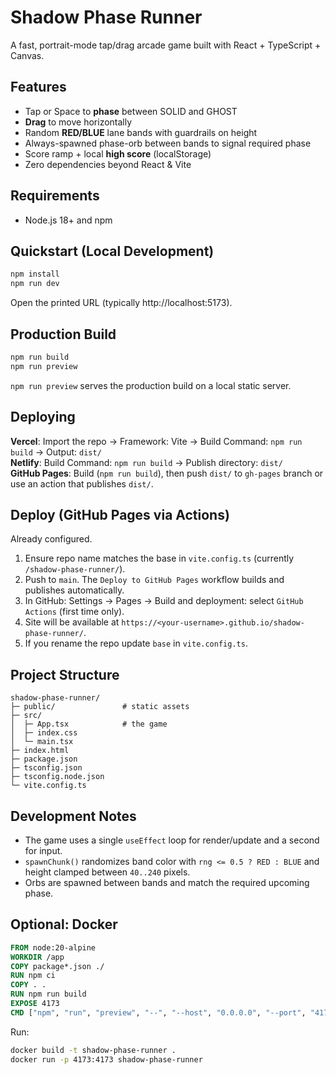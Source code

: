 # Shadow Phase Runner

A fast, portrait-mode tap/drag arcade game built with React + TypeScript + Canvas.

## Features
- Tap or Space to **phase** between SOLID and GHOST
- **Drag** to move horizontally
- Random **RED/BLUE** lane bands with guardrails on height
- Always-spawned phase-orb between bands to signal required phase
- Score ramp + local **high score** (localStorage)
- Zero dependencies beyond React & Vite

## Requirements
- Node.js 18+ and npm

## Quickstart (Local Development)
```bash
npm install
npm run dev
```
Open the printed URL (typically http://localhost:5173).

## Production Build
```bash
npm run build
npm run preview
```
`npm run preview` serves the production build on a local static server.

## Deploying
**Vercel**: Import the repo → Framework: Vite → Build Command: `npm run build` → Output: `dist/`  
**Netlify**: Build Command: `npm run build` → Publish directory: `dist/`  
**GitHub Pages**: Build (`npm run build`), then push `dist/` to `gh-pages` branch or use an action that publishes `dist/`.

## Deploy (GitHub Pages via Actions)
Already configured.
1. Ensure repo name matches the base in `vite.config.ts` (currently `/shadow-phase-runner/`).
2. Push to `main`. The `Deploy to GitHub Pages` workflow builds and publishes automatically.
3. In GitHub: Settings → Pages → Build and deployment: select `GitHub Actions` (first time only).
4. Site will be available at `https://<your-username>.github.io/shadow-phase-runner/`.
5. If you rename the repo update `base` in `vite.config.ts`.

## Project Structure
```
shadow-phase-runner/
├─ public/               # static assets
├─ src/
│  ├─ App.tsx            # the game
│  ├─ index.css
│  └─ main.tsx
├─ index.html
├─ package.json
├─ tsconfig.json
├─ tsconfig.node.json
└─ vite.config.ts
```

## Development Notes
- The game uses a single `useEffect` loop for render/update and a second for input.
- `spawnChunk()` randomizes band color with `rng <= 0.5 ? RED : BLUE` and height clamped between `40..240` pixels.
- Orbs are spawned between bands and match the required upcoming phase.

## Optional: Docker
```Dockerfile
FROM node:20-alpine
WORKDIR /app
COPY package*.json ./
RUN npm ci
COPY . .
RUN npm run build
EXPOSE 4173
CMD ["npm", "run", "preview", "--", "--host", "0.0.0.0", "--port", "4173"]
```

Run:
```bash
docker build -t shadow-phase-runner .
docker run -p 4173:4173 shadow-phase-runner
```

